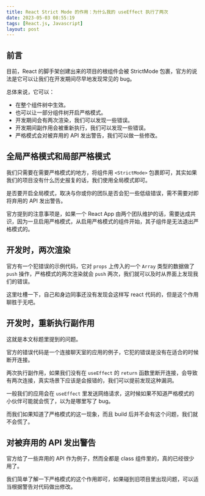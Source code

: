 ```yaml
---
title: React Strict Mode 的作用：为什么我的 useEffect 执行了两次
date: 2023-05-03 08:55:19
tags: [React.js, Javascript]
layout: post
---
```


## 前言

目前，React 的脚手架创建出来的项目的根组件会被 StrictMode 包裹，官方的说法是它可以让我们在开发期间尽早地发现常见的 bug。

总体来说，它可以：

- 在整个组件树中生效。
- 也可以让一部分组件树开启严格模式。
- 开发期间会有两次渲染，我们可以发现一些错误。
- 开发期间副作用会被重新执行，我们可以发现一些错误。
- 严格模式会对被弃用的 API 发出警告，我们可以做一些修改。


## 全局严格模式和局部严格模式

我们只需要在需要严格模式的地方，将组件用 `<StrictMode>` 包裹即可，其实如果我们的项目没有什么历史报复的话，我们使用全局模式即可。

是否要开启全局模式，取决与你或你的团队是否会犯一些低级错误，需不需要对即将弃用的 API 发出警告。

官方提到的注意事项是，如果一个 React App 由两个团队维护的话，需要达成共识，因为一旦启用严格模式，从启用严格模式的组件开始，其子组件是无法退出严格模式的。


## 开发时，两次渲染

官方有一个犯错误的示例代码，它对 `props` 上传入的一个 `Array` 类型的数据做了 `push` 操作，严格模式的两次渲染就会 `push` 两次，我们就可以及时从界面上发现我们的错误。

这里吐槽一下，自己和身边同事还没有发现会这样写 react 代码的，但是这个作用聊胜于无吧。


## 开发时，重新执行副作用

这就是本文标题里提到的问题。

官方的错误代码是一个连接聊天室的应用的例子，它犯的错误是没有在适合的时候断开连接。

两次执行副作用，如果我们没有在 `useEffect` 的 `return` 函数里断开连接，会导致有两次连接，真实场景下应该是会报错的，我们可以提前发现这种漏洞。

一般我们的应用会在 `useEffect` 里发送网络请求，这时候如果不知道严格模式的小伙伴可能就会慌了，以为是哪里写了 bug。

而我们如果知道了严格模式的这一现象，而且 build 后并不会有这个问题，我们就不会慌了。


## 对被弃用的 API 发出警告

官方给了一些弃用的 API 作为例子，然而全都是 class 组件里的，真的已经很少用了。

我们简单了解一下严格模式的这个作用即可，如果碰到旧项目里出现问题，可以适当根据警告对代码做出修改。

